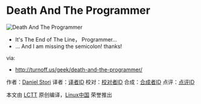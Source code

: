 Death And The Programmer
===============

![Death And The Programmer](http://turnoff.us/image/en/death-and-the-programmer.png)

- It's The End of The Line， Programmer...
- ... And I am missing the semicolon! thanks!

via:
 - http://turnoff.us/geek/death-and-the-programmer/

作者：[Daniel Stori][a]
译者：[译者ID](https://github.com/译者ID)
校对：[校对者ID](https://github.com/校对者ID)
合成：[合成者ID](https://github.com/合成者ID)
点评：[点评ID](https://github.com/点评者ID)

本文由 [LCTT](https://github.com/LCTT/TranslateProject) 原创编译，[Linux中国](https://linux.cn/) 荣誉推出

[a]:http://turnoff.us/about/
